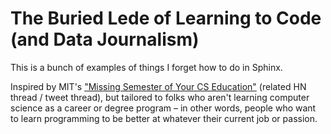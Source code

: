 # The Buried Lede of Learning to Code (and Data Journalism)

This is a bunch of examples of things I forget how to do in Sphinx. 

Inspired by MIT's ["Missing Semester of Your CS Education"](https://missing.csail.mit.edu/) (related HN thread / tweet thread), but tailored to folks who aren't learning computer science as a career or degree program – in other words, people who want to learn programming to be better at whatever their current job or passion.



